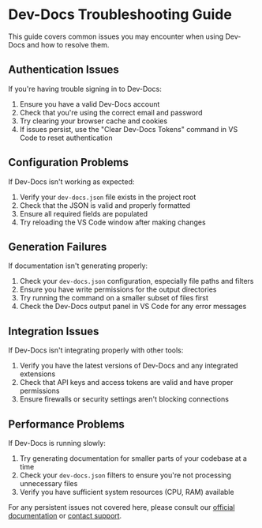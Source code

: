 # Dev-Docs Troubleshooting Guide

This guide covers common issues you may encounter when using Dev-Docs and how to resolve them.

## Authentication Issues

If you're having trouble signing in to Dev-Docs:

1. Ensure you have a valid Dev-Docs account
2. Check that you're using the correct email and password
3. Try clearing your browser cache and cookies
4. If issues persist, use the "Clear Dev-Docs Tokens" command in VS Code to reset authentication

## Configuration Problems

If Dev-Docs isn't working as expected:

1. Verify your `dev-docs.json` file exists in the project root
2. Check that the JSON is valid and properly formatted  
3. Ensure all required fields are populated
4. Try reloading the VS Code window after making changes

## Generation Failures

If documentation isn't generating properly:

1. Check your `dev-docs.json` configuration, especially file paths and filters
2. Ensure you have write permissions for the output directories
3. Try running the command on a smaller subset of files first
4. Check the Dev-Docs output panel in VS Code for any error messages

## Integration Issues

If Dev-Docs isn't integrating properly with other tools:

1. Verify you have the latest versions of Dev-Docs and any integrated extensions
2. Check that API keys and access tokens are valid and have proper permissions
3. Ensure firewalls or security settings aren't blocking connections

## Performance Problems

If Dev-Docs is running slowly:

1. Try generating documentation for smaller parts of your codebase at a time
2. Check your `dev-docs.json` filters to ensure you're not processing unnecessary files
3. Verify you have sufficient system resources (CPU, RAM) available

For any persistent issues not covered here, please consult our [official documentation](https://docs.dev/) or [contact support](mailto:support@dev-docs.io).